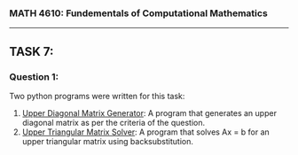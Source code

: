 ### MATH 4610: Fundementals of Computational Mathematics 
***

## TASK 7:

### Question 1:

Two python programs were written for this task:
1. [Upper Diagonal Matrix Generator](): A program that generates an upper diagonal matrix as per the criteria of the question.
2. [Upper Triangular Matrix Solver](): A program that solves Ax = b for an upper triangular matrix using backsubstitution.






